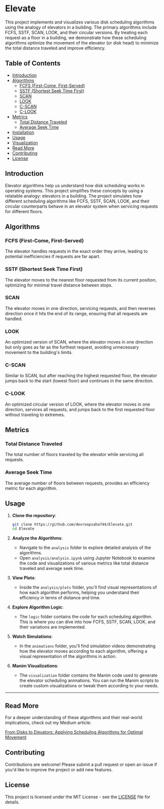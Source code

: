 # Elevate

This project implements and visualizes various disk scheduling algorithms using the analogy of elevators in a building. The primary algorithms include FCFS, SSTF, SCAN, LOOK, and their circular versions. By treating each request as a floor in a building, we demonstrate how these scheduling algorithms optimize the movement of the elevator (or disk head) to minimize the total distance traveled and improve efficiency.

## Table of Contents

- [Introduction](#introduction)
- [Algorithms](#algorithms)
  - [FCFS (First-Come, First-Served)](#fcfs-first-come-first-served)
  - [SSTF (Shortest Seek Time First)](#sstf-shortest-seek-time-first)
  - [SCAN](#scan)
  - [LOOK](#look)
  - [C-SCAN](#c-scan)
  - [C-LOOK](#c-look)
- [Metrics](#metrics)
  - [Total Distance Traveled](#total-distance-traveled)
  - [Average Seek Time](#average-seek-time)
- [Installation](#installation)
- [Usage](#usage)
- [Visualization](#visualization)
- [Read More](#read-more)
- [Contributing](#contributing)
- [License](#license)

## Introduction

Elevator algorithms help us understand how disk scheduling works in operating systems. This project simplifies these concepts by using a relatable analogy: elevators in a building. The project simulates how different scheduling algorithms like FCFS, SSTF, SCAN, LOOK, and their circular counterparts behave in an elevator system when servicing requests for different floors.

## Algorithms

### FCFS (First-Come, First-Served)
The elevator handles requests in the exact order they arrive, leading to potential inefficiencies if requests are far apart.

### SSTF (Shortest Seek Time First)
The elevator moves to the nearest floor requested from its current position, optimizing for minimal travel distance between stops.

### SCAN
The elevator moves in one direction, servicing requests, and then reverses direction once it hits the end of its range, ensuring that all requests are handled.

### LOOK
An optimized version of SCAN, where the elevator moves in one direction but only goes as far as the furthest request, avoiding unnecessary movement to the building's limits.

### C-SCAN
Similar to SCAN, but after reaching the highest requested floor, the elevator jumps back to the start (lowest floor) and continues in the same direction.

### C-LOOK
An optimized circular version of LOOK, where the elevator moves in one direction, services all requests, and jumps back to the first requested floor without traveling to extremes.

## Metrics

### Total Distance Traveled
The total number of floors traveled by the elevator while servicing all requests.

### Average Seek Time
The average number of floors between requests, provides an efficiency metric for each algorithm.


## Usage

1. **Clone the repository**:
    ```bash
    git clone https://github.com/devroopsaha744/Elevate.git
    cd Elevate
    ```

2. **Analyze the Algorithms**:
   - Navigate to the `analysis` folder to explore detailed analysis of the algorithms.
   - Open `analysis/analysis.ipynb` using Jupyter Notebook to examine the code and visualizations of various metrics like total distance traveled and average seek time.
   
3. **View Plots**:
   - Inside the `analysis/plots` folder, you'll find visual representations of how each algorithm performs, helping you understand their efficiency in terms of distance and time.

4. **Explore Algorithm Logic**:
   - The `logic` folder contains the code for each scheduling algorithm. This is where you can dive into how FCFS, SSTF, SCAN, LOOK, and their variations are implemented.

5. **Watch Simulations**:
   - In the `animations` folder, you'll find simulation videos demonstrating how the elevator moves according to each algorithm, offering a visual representation of the algorithms in action.

6. **Manim Visualizations**:
   - The `visualization` folder contains the Manim code used to generate the elevator scheduling animations. You can run the Manim scripts to create custom visualizations or tweak them according to your needs.

---



## Read More

For a deeper understanding of these algorithms and their real-world implications, check out my Medium article:

[From Disks to Elevators: Applying Scheduling Algorithms for Optimal Movement](https://medium.com/@datafreakai/from-disks-to-elevators-applying-scheduling-algorithms-for-optimal-movement-8784fa0ea9e8)

## Contributing

Contributions are welcome! Please submit a pull request or open an issue if you'd like to improve the project or add new features.

## License

This project is licensed under the MIT License - see the [LICENSE](LICENSE) file for details.

